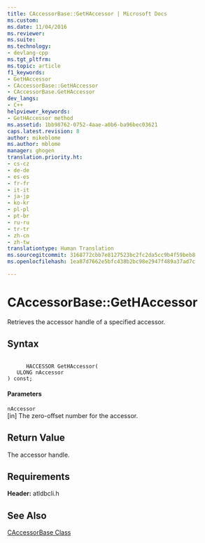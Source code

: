 ```yaml
---
title: CAccessorBase::GetHAccessor | Microsoft Docs
ms.custom: 
ms.date: 11/04/2016
ms.reviewer: 
ms.suite: 
ms.technology:
- devlang-cpp
ms.tgt_pltfrm: 
ms.topic: article
f1_keywords:
- GetHAccessor
- CAccessorBase::GetHAccessor
- CAccessorBase.GetHAccessor
dev_langs:
- C++
helpviewer_keywords:
- GetHAccessor method
ms.assetid: 1bb98762-0752-4aae-a0b6-ba96bec03621
caps.latest.revision: 8
author: mikeblome
ms.author: mblome
manager: ghogen
translation.priority.ht:
- cs-cz
- de-de
- es-es
- fr-fr
- it-it
- ja-jp
- ko-kr
- pl-pl
- pt-br
- ru-ru
- tr-tr
- zh-cn
- zh-tw
translationtype: Human Translation
ms.sourcegitcommit: 3168772cbb7e8127523bc2fc2da5cc9b4f59beb8
ms.openlocfilehash: 1ea87d7662e5bfc438b2bc98e2947f489a37ad7c

---
```

# CAccessorBase::GetHAccessor
Retrieves the accessor handle of a specified accessor.  
  
## Syntax  
  
```  
  
      HACCESSOR GetHAccessor(  
   ULONG nAccessor   
) const;  
```  
  
#### Parameters  
 `nAccessor`  
 [in] The zero-offset number for the accessor.  
  
## Return Value  
 The accessor handle.  
  
## Requirements  
 **Header:** atldbcli.h  
  
## See Also  
 [CAccessorBase Class](../../data/oledb/caccessorbase-class.md)


<!--HONumber=Jan17_HO1-->


